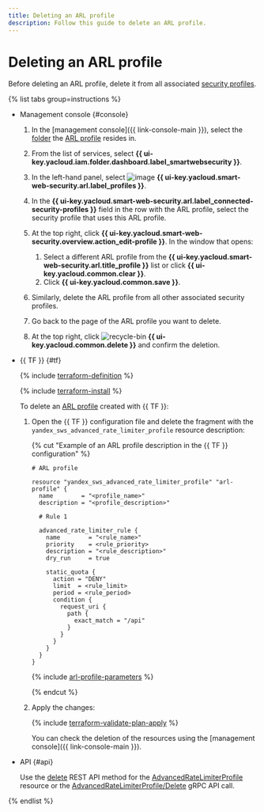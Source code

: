 ```yaml
---
title: Deleting an ARL profile
description: Follow this guide to delete an ARL profile.
---
```


# Deleting an ARL profile

Before deleting an ARL profile, delete it from all associated [security profiles](../concepts/profiles.md).

{% list tabs group=instructions %}

- Management console {#console}

  1. In the [management console]({{ link-console-main }}), select the [folder](../../resource-manager/concepts/resources-hierarchy.md#folder) the [ARL profile](../concepts/arl.md) resides in.
  1. From the list of services, select **{{ ui-key.yacloud.iam.folder.dashboard.label_smartwebsecurity }}**.
  1. In the left-hand panel, select ![image](../../_assets/smartwebsecurity/arl.svg) **{{ ui-key.yacloud.smart-web-security.arl.label_profiles }}**.
  1. In the **{{ ui-key.yacloud.smart-web-security.arl.label_connected-security-profiles }}** field in the row with the ARL profile, select the security profile that uses this ARL profile.
  1. At the top right, click **{{ ui-key.yacloud.smart-web-security.overview.action_edit-profile }}**. In the window that opens:

      1. Select a different ARL profile from the **{{ ui-key.yacloud.smart-web-security.arl.title_profile }}** list or click **{{ ui-key.yacloud.common.clear }}**.
      1. Click **{{ ui-key.yacloud.common.save }}**.
  1. Similarly, delete the ARL profile from all other associated security profiles.
  1. Go back to the page of the ARL profile you want to delete.
  1. At the top right, click ![recycle-bin](../../_assets/console-icons/trash-bin.svg) **{{ ui-key.yacloud.common.delete }}** and confirm the deletion.

- {{ TF }} {#tf}

  {% include [terraform-definition](../../_tutorials/_tutorials_includes/terraform-definition.md) %}

  {% include [terraform-install](../../_includes/terraform-install.md) %}

  To delete an [ARL profile](../concepts/arl.md) created with {{ TF }}:

  1. Open the {{ TF }} configuration file and delete the fragment with the `yandex_sws_advanced_rate_limiter_profile` resource description:

      {% cut "Example of an ARL profile description in the {{ TF }} configuration" %}
      
      ```hcl
      # ARL profile

      resource "yandex_sws_advanced_rate_limiter_profile" "arl-profile" {
        name        = "<profile_name>"
        description = "<profile_description>"

        # Rule 1

        advanced_rate_limiter_rule {
          name        = "<rule_name>"
          priority    = <rule_priority>
          description = "<rule_description>"
          dry_run     = true

          static_quota {
            action = "DENY"
            limit  = <rule_limit>
            period = <rule_period>
            condition {
              request_uri {
                path {
                  exact_match = "/api"
                }
              }
            }
          }
        }
      }
      ```

      {% include [arl-profile-parameters](../../_includes/smartwebsecurity/arl-profile-parameters.md) %}

      {% endcut %}

  1. Apply the changes:

       {% include [terraform-validate-plan-apply](../../_tutorials/_tutorials_includes/terraform-validate-plan-apply.md) %}

       You can check the deletion of the resources using the [management console]({{ link-console-main }}).

- API {#api}

  Use the [delete](../advanced_rate_limiter/api-ref/AdvancedRateLimiterProfile/delete.md) REST API method for the [AdvancedRateLimiterProfile](../advanced_rate_limiter/api-ref/AdvancedRateLimiterProfile/index.md) resource or the [AdvancedRateLimiterProfile/Delete](../advanced_rate_limiter/api-ref/grpc/AdvancedRateLimiterProfile/delete.md) gRPC API call.

{% endlist %}

